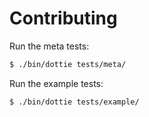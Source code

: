 # Contributing

Run the meta tests:

```sh
$ ./bin/dottie tests/meta/
```

Run the example tests:

```sh
$ ./bin/dottie tests/example/
```
